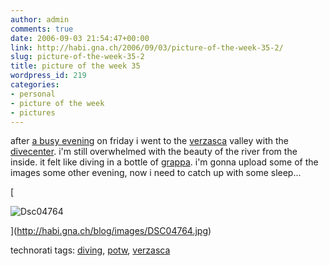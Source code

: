 ```yaml
---
author: admin
comments: true
date: 2006-09-03 21:54:47+00:00
link: http://habi.gna.ch/2006/09/03/picture-of-the-week-35-2/
slug: picture-of-the-week-35-2
title: picture of the week 35
wordpress_id: 219
categories:
- personal
- picture of the week
- pictures
---
```


after [a busy evening](http://flickr.com/photos/habi/sets/72157594267138111/) on friday i went to the [verzasca](http://www.verzasca.com/) valley with the [divecenter](http://www.dck.ch/). i'm still overwhelmed with the beauty of the river from the inside. it felt like diving in a bottle of [grappa](http://images.google.com/images?q=grappa&ie=UTF-8&oe=UTF-8). i'm gonna upload some of the images some other evening, now i need to catch up with some sleep...

[


![Dsc04764](http://habi.gna.ch/blog/images/DSC04764-tm.jpg)


](http://habi.gna.ch/blog/images/DSC04764.jpg)



technorati tags: [diving](http://www.technorati.com/tag/diving), [potw](http://www.technorati.com/tag/potw), [verzasca](http://www.technorati.com/tag/verzasca)


